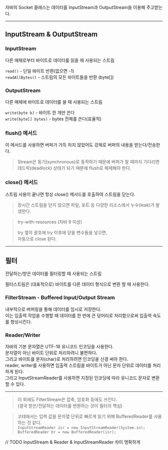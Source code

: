 자바의 Socket 클래스는 데이터를 InputStream과 OutputStream을 이용해 주고받는다.

---

## InputStream & OutputStream

### InputStream

다른 매체로부터 바이트로 데이터를 읽을 때 사용되는 스트림

```read()``` - 단일 바이트 반환(없으면 -1)  
```readAllBytes()``` - 스트림의 모든 바이트들을 반환 (byte[])

### OutputStream

다른 매체에 바이트로 데이터를 쓸 때 사용되는 스트림

```write(byte b)``` - 바이트 한 개만 쓴다  
```write(byte[] bytes)``` - bytes 전체를 쓴다(효율적)

### flush() 메서드

이 메서드를 사용하면 버퍼가 가득 차지 않았어도 강제로 버퍼의 내용을 받는다/전송한다.

> Stream은 동기(synchronous)로 동작하기 때문에 버퍼가 찰 때까지 기다리면  
> 데드락(deadlock) 상태가 되기 때문에 flush로 해제해야 한다.

### close() 메서드

스트림 사용이 끝나면 항상 close() 메서드를 호출하여 스트림을 닫는다.
 
> 장시간 스트림을 닫지 않으면 파일, 포트 등 다양한 리소스에서 누수(leak)가 발생한다.

> try-with-resources (자바 9 이상)
> 
> try 옆의 괄호에 try 이후에 닫을 변수들을 넣으면,  
> 자동으로 close 된다.

---

## 필터

전달하는/받은 데이터를 필터링할 때 사용되는 스트림

필터스트림은 (대표적으로) 바이트를 다른 데이터 형식으로 변환 할 때 사용한다.

### FilterStream - Buffered Input/Output Stream

내부적으로 버퍼링을 통해 데이터를 임시로 저장한다.  
이는 입출력 작업을 수행할 때 데이터를 한 번에 큰 덩어리로 처리함으로써 입출력 속도를 향상시킨다.

### Reader/Writer

자바의 기본 문자열은 UTF-16 유니코드 인코딩을 사용한다.  
문자열이 아닌 바이트 단위로 처리하려니 불편하다.  
그리고 바이트를 문자(char)로 처리하려면 인코딩을 신경 써야 한다.  
reader, writer를 사용하면 입출력 스트림을 바이트가 아닌 문자 단위로 데이터를 처리하게 된다.  
그리고 InputStreamReader를 사용하면 지정된 인코딩에 따라 유니코드 문자로 변환할 수 있다.

---

> 이 외에도 FilterStream은 압축, 암호화 등에도 쓰인다.  
> (결국 받은/전달하는 데이터를 변환하는 것이 필터의 핵심)

> 코테에서는 입력 값을 문자열 단위로 빠르게 읽기 위해 BufferedReader를 사용하는 것 같다.  
> ```InputStreamReader isr = new InputStreamReader(System.in);```  
> ```BufferedReader br = new BufferedReader(isr);```

// TODO InputStream & Reader & InputStreamReader 차이 명확하게